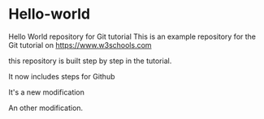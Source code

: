 # Hello-world

Hello World repository for Git tutorial
This is an example repository for the Git tutorial on https://www.w3schools.com

this repository is built step by step in the tutorial.

It now includes steps for Github

It's a new modification

An other modification.